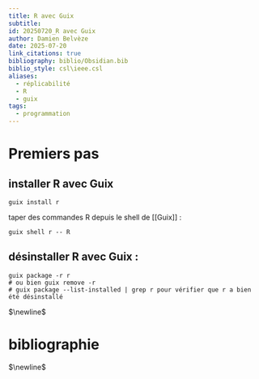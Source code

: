 ```yaml
---
title: R avec Guix
subtitle: 
id: 20250720_R avec Guix
author: Damien Belvèze
date: 2025-07-20
link_citations: true
bibliography: biblio/Obsidian.bib
biblio_style: csl\ieee.csl
aliases:
  - réplicabilité
  - R
  - guix
tags:
  - programmation
---
```

# Premiers pas

## installer R avec Guix

```shell
guix install r
```

taper des commandes R depuis le shell de [[Guix]] : 

```shell
guix shell r -- R
```

## désinstaller R avec Guix : 

```shell
guix package -r r
# ou bien guix remove -r
# guix package --list-installed | grep r pour vérifier que r a bien été désinstallé
```




$\newline$
# bibliographie
$\newline$






